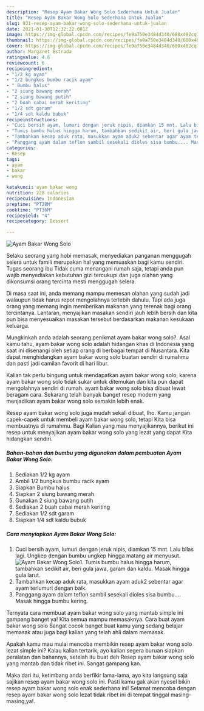 ```yaml
---
description: "Resep Ayam Bakar Wong Solo Sederhana Untuk Jualan"
title: "Resep Ayam Bakar Wong Solo Sederhana Untuk Jualan"
slug: 931-resep-ayam-bakar-wong-solo-sederhana-untuk-jualan
date: 2021-01-30T12:32:22.001Z
image: https://img-global.cpcdn.com/recipes/fe9a750e3484d340/680x482cq70/ayam-bakar-wong-solo-foto-resep-utama.jpg
thumbnail: https://img-global.cpcdn.com/recipes/fe9a750e3484d340/680x482cq70/ayam-bakar-wong-solo-foto-resep-utama.jpg
cover: https://img-global.cpcdn.com/recipes/fe9a750e3484d340/680x482cq70/ayam-bakar-wong-solo-foto-resep-utama.jpg
author: Margaret Estrada
ratingvalue: 4.6
reviewcount: 6
recipeingredient:
- "1/2 kg ayam"
- "1/2 bungkus bumbu racik ayam"
- " Bumbu halus"
- "2 siung bawang merah"
- "2 siung bawang putih"
- "2 buah cabai merah keriting"
- "1/2 sdt garam"
- "1/4 sdt kaldu bubuk"
recipeinstructions:
- "Cuci bersih ayam, lumuri dengan jeruk nipis, diamkan 15 mnt. Lalu bilas lagi. Ungkep dengan bumbu ungkep hingga matang air menyusut."
- "Tumis bumbu halus hingga harum, tambahkan sedikit air, beri gula jawa, garam dan kaldu. Masak hingga gula larut."
- "Tambahkan kecap aduk rata, masukkan ayam aduk2 sebentar agar ayam terlumuri dengan baik."
- "Panggang ayam dalam teflon sambil sesekali dioles sisa bumbu.... Masak hingga bumbu kering."
categories:
- Resep
tags:
- ayam
- bakar
- wong

katakunci: ayam bakar wong 
nutrition: 228 calories
recipecuisine: Indonesian
preptime: "PT28M"
cooktime: "PT36M"
recipeyield: "4"
recipecategory: Dessert

---
```



![Ayam Bakar Wong Solo](https://img-global.cpcdn.com/recipes/fe9a750e3484d340/680x482cq70/ayam-bakar-wong-solo-foto-resep-utama.jpg)

Selaku seorang yang hobi memasak, menyediakan panganan menggugah selera untuk famili merupakan hal yang memuaskan bagi kamu sendiri. Tugas seorang ibu Tidak cuma menangani rumah saja, tetapi anda pun wajib menyediakan kebutuhan gizi tercukupi dan juga olahan yang dikonsumsi orang tercinta mesti menggugah selera.

Di masa  saat ini, anda memang mampu memesan olahan yang sudah jadi walaupun tidak harus repot mengolahnya terlebih dahulu. Tapi ada juga orang yang memang ingin memberikan makanan yang terenak bagi orang tercintanya. Lantaran, menyajikan masakan sendiri jauh lebih bersih dan kita pun bisa menyesuaikan masakan tersebut berdasarkan makanan kesukaan keluarga. 



Mungkinkah anda adalah seorang penikmat ayam bakar wong solo?. Asal kamu tahu, ayam bakar wong solo adalah hidangan khas di Indonesia yang saat ini disenangi oleh setiap orang di berbagai tempat di Nusantara. Kita dapat menghidangkan ayam bakar wong solo buatan sendiri di rumahmu dan pasti jadi camilan favorit di hari libur.

Kalian tak perlu bingung untuk mendapatkan ayam bakar wong solo, karena ayam bakar wong solo tidak sukar untuk ditemukan dan kita pun dapat mengolahnya sendiri di rumah. ayam bakar wong solo bisa dibuat lewat beragam cara. Sekarang telah banyak banget resep modern yang menjadikan ayam bakar wong solo semakin lebih enak.

Resep ayam bakar wong solo juga mudah sekali dibuat, lho. Kamu jangan capek-capek untuk membeli ayam bakar wong solo, tetapi Kita bisa membuatnya di rumahmu. Bagi Kalian yang mau menyajikannya, berikut ini resep untuk menyajikan ayam bakar wong solo yang lezat yang dapat Kita hidangkan sendiri.

<!--inarticleads1-->

##### Bahan-bahan dan bumbu yang digunakan dalam pembuatan Ayam Bakar Wong Solo:

1. Sediakan 1/2 kg ayam
1. Ambil 1/2 bungkus bumbu racik ayam
1. Siapkan  Bumbu halus
1. Siapkan 2 siung bawang merah
1. Gunakan 2 siung bawang putih
1. Sediakan 2 buah cabai merah keriting
1. Sediakan 1/2 sdt garam
1. Siapkan 1/4 sdt kaldu bubuk




<!--inarticleads2-->

##### Cara menyiapkan Ayam Bakar Wong Solo:

1. Cuci bersih ayam, lumuri dengan jeruk nipis, diamkan 15 mnt. Lalu bilas lagi. Ungkep dengan bumbu ungkep hingga matang air menyusut.
<img src="https://img-global.cpcdn.com/steps/6b2673bfd20f062b/160x128cq70/ayam-bakar-wong-solo-langkah-memasak-1-foto.jpg" alt="Ayam Bakar Wong Solo">1. Tumis bumbu halus hingga harum, tambahkan sedikit air, beri gula jawa, garam dan kaldu. Masak hingga gula larut.
1. Tambahkan kecap aduk rata, masukkan ayam aduk2 sebentar agar ayam terlumuri dengan baik.
1. Panggang ayam dalam teflon sambil sesekali dioles sisa bumbu.... Masak hingga bumbu kering.




Ternyata cara membuat ayam bakar wong solo yang mantab simple ini gampang banget ya! Kita semua mampu memasaknya. Cara buat ayam bakar wong solo Sangat cocok banget buat kamu yang sedang belajar memasak atau juga bagi kalian yang telah ahli dalam memasak.

Apakah kamu mau mulai mencoba membikin resep ayam bakar wong solo lezat simple ini? Kalau kalian tertarik, ayo kalian segera buruan siapkan peralatan dan bahannya, setelah itu buat deh Resep ayam bakar wong solo yang mantab dan tidak ribet ini. Sangat gampang kan. 

Maka dari itu, ketimbang anda berfikir lama-lama, ayo kita langsung saja sajikan resep ayam bakar wong solo ini. Pasti kamu gak akan nyesel bikin resep ayam bakar wong solo enak sederhana ini! Selamat mencoba dengan resep ayam bakar wong solo lezat tidak ribet ini di tempat tinggal masing-masing,ya!.

